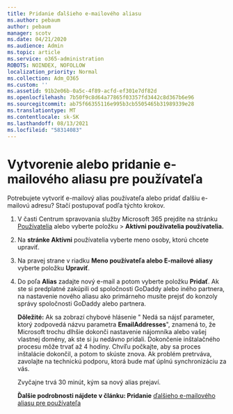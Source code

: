 ```yaml
---
title: Pridanie ďalšieho e-mailového aliasu
ms.author: pebaum
author: pebaum
manager: scotv
ms.date: 04/21/2020
ms.audience: Admin
ms.topic: article
ms.service: o365-administration
ROBOTS: NOINDEX, NOFOLLOW
localization_priority: Normal
ms.collection: Adm_O365
ms.custom: ''
ms.assetid: 91b2e06b-0a5c-4f89-acfd-ef301e7df82d
ms.openlocfilehash: 7b50f9c8d64a77865f03357fd3442c8d367b6e96
ms.sourcegitcommit: ab75f66355116e995b3cb5505465b31989339e28
ms.translationtype: MT
ms.contentlocale: sk-SK
ms.lasthandoff: 08/13/2021
ms.locfileid: "58314083"
---
```

# <a name="create-or-add-an-email-alias-for-a-user"></a>Vytvorenie alebo pridanie e-mailového aliasu pre používateľa

Potrebujete vytvoriť e-mailový alias používateľa alebo pridať ďalšiu e-mailovú adresu? Stačí postupovať podľa týchto krokov.
  
1. V časti Centrum spravovania služby Microsoft 365 prejdite na stránku [Používatelia](https://go.microsoft.com/fwlink/p/?linkid=834822) alebo vyberte položku   >  **Aktívni používatelia používatelia.**
    
2. Na **stránke Aktívni** používatelia vyberte meno osoby, ktorú chcete upraviť. 
    
3. Na pravej strane v riadku **Meno používateľa alebo E-mailové aliasy** vyberte položku **Upraviť**.
    
4. Do poľa **Alias** zadajte nový e-mail a potom vyberte položku **Pridať**. Ak ste si predplatné zakúpili od spoločnosti GoDaddy alebo iného partnera, na nastavenie nového aliasu ako primárneho musíte prejsť do konzoly správy spoločnosti GoDaddy alebo partnera. 
    
    **Dôležité:** Ak sa zobrazí chybové hlásenie " Nedá sa nájsť parameter, ktorý zodpovedá názvu parametra **EmailAddresses**", znamená to, že Microsoft trochu dlhšie dokonči nastavenie nájomníka alebo vašej vlastnej domény, ak ste si ju nedávno pridali. Dokončenie inštalačného procesu môže trvať až 4 hodiny. Chvíľu počkajte, aby sa proces inštalácie dokončil, a potom to skúste znova. Ak problém pretrváva, zavolajte na technickú podporu, ktorá bude mať úplnú synchronizáciu za vás.
    
    Zvyčajne trvá 30 minút, kým sa nový alias prejaví.
    
    **Ďalšie podrobnosti nájdete v článku: Pridanie** [ďalšieho e-mailového aliasu pre používateľa](https://docs.microsoft.com/microsoft-365/admin/email/add-another-email-alias-for-a-user)
    

